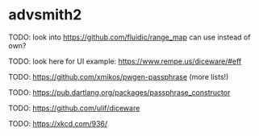 # advsmith2

TODO: look into https://github.com/fluidic/range_map can use instead of own?

TODO: look here for UI example: https://www.rempe.us/diceware/#eff

TODO: https://github.com/xmikos/pwgen-passphrase (more lists!)

TODO: https://pub.dartlang.org/packages/passphrase_constructor

TODO: https://github.com/ulif/diceware

TODO: https://xkcd.com/936/